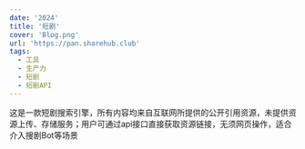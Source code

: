```yaml
---
date: '2024'
title: '短剧'
cover: 'Blog.png'
url: 'https://pan.sharehub.club'
tags:
  - 工具
  - 生产力
  - 短剧
  - 短剧API
---
```


这是一款短剧搜索引擎，所有内容均来自互联网所提供的公开引用资源，未提供资源上传、存储服务；用户可通过api接口直接获取资源链接，无须网页操作，适合介入搜剧Bot等场景
